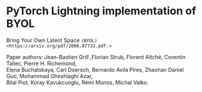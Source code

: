 # PyTorch Lightning implementation of BYOL 

Bring Your Own Latent Space `(BYOL) <https://arxiv.org/pdf/2006.07733.pdf.>`

Paper authors: Jean-Bastien Grill ,Florian Strub, Florent Altché, Corentin Tallec, Pierre H. Richemond, \
Elena Buchatskaya, Carl Doersch, Bernardo Avila Pires, Zhaohan Daniel Guo, Mohammad Gheshlaghi Azar, \
Bilal Piot, Koray Kavukcuoglu, Rémi Munos, Michal Valko.

